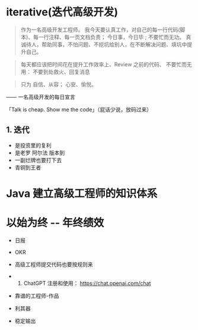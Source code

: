 # iterative(迭代高级开发)

> 作为一名高级开发工程师。
> 我今天要认真工作，对自己的每一行代码(脚本)、每一行注释、每一页文档负责； 
> 今日事，今日毕 ;  不要忙而无功。
> 真诚待人，帮助同事，不怕问题、不挖坑给别人，在不断解决问题、填坑中提升自己。

> 每天都应该把时间花在提升工作效率上、Review 之前的代码、
> 不要忙而无用： 不要到处救火、回复消息

> 只为 自信、从容； 心安、愉悦。

——  一名高级开发的每日宣言

「Talk is cheap. Show me the code」（屁话少说，放码过来）

## 1. 迭代

- 是投资里的复利
- 是老罗 阿尔法 版本到
- 一副烂牌也要打下去
- 青铜到王者

# Java 建立高级工程师的知识体系


# 以始为终 -- 年终绩效

- 日报
- OKR

- 高级工程师提交代码也要按规则来
- 1. ChatGPT 注册和使用： https://chat.openai.com/chat
- 靠谱的工程师-作品
- 利其器
- 稳定输出
